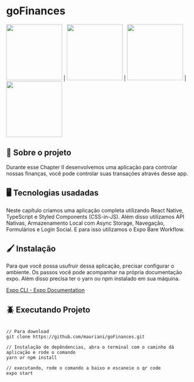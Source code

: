 # goFinances

<img src="https://user-images.githubusercontent.com/32397288/137336285-addc99ae-e969-480a-aa3b-c2c256e213d2.jpeg" width="150"> | 
<img src="https://user-images.githubusercontent.com/32397288/137336300-a7cbc82f-0d34-446f-b1f9-f66b0d01ca55.jpeg" width="150"> | 
<img src="https://user-images.githubusercontent.com/32397288/137336336-ced87a79-28ab-4357-9989-81866de5c06d.jpeg" width="150"> |
<img src="https://user-images.githubusercontent.com/32397288/137336359-ff0c9725-33c8-4d19-b245-40dce1caab5c.jpeg" width="150">


## 🚀 Sobre o projeto

Durante esse Chapter II desenvolvemos uma aplicação para controlar nossas finanças, você pode controlar suas transações através desse app.

## 🖥️ Tecnologias usadadas

Neste capítulo criamos uma aplicação completa utilizando React Native, TypeScript e Styled Components (CSS-in-JS). Além disso utilizamos API Nativas, Armazenamento Local com
Async Storage, Navegação, Formulários e Login Social. E para isso utilizamos o Expo Bare Workflow.

## 🖌️ Instalação

Para que você possa usufruir dessa aplicação, precisar configurar o ambiente. Os passos você pode acompanhar na própria documentação expo. Além disso precisa ter o yarn ou npm instalado em sua máquina.

[Expo CLI - Expo Documentation](https://docs.expo.dev/workflow/expo-cli/)

## 🪲 Executando Projeto

```

// Para download 
git clone https://github.com/mauriani/goFinances.git

// Instalação de depêndencias, abra o terminal com o caminho dá aplicação e rode o comando
yarn or npm install

// executando, rode o comando a baixo e escaneie o qr code
expo start

```
